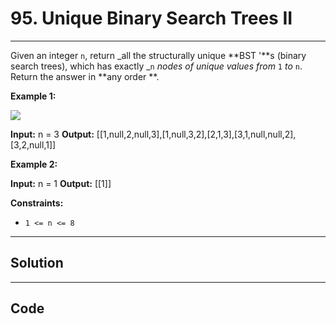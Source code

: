 # 95. Unique Binary Search Trees II

---

Given an integer `n`, return _all the structurally unique **BST '**s (binary search trees), which has exactly _`n` _nodes of unique values from_ `1` _to_ `n`. Return the answer in **any order **.

 

**Example 1:**

![](https://assets.leetcode.com/uploads/2021/01/18/uniquebstn3.jpg)


**Input:** n = 3
**Output:** [[1,null,2,null,3],[1,null,3,2],[2,1,3],[3,1,null,null,2],[3,2,null,1]]


**Example 2:**


**Input:** n = 1
**Output:** [[1]]


 

**Constraints:**

  * `1 <= n <= 8`

---

## Solution



---

## Code
```python


```